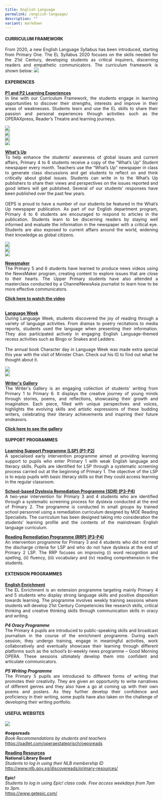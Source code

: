 ```yaml
---
title: English Language
permalink: /english-language/
description: ""
variant: markdown
---
```

<h4><strong>CURRICULUM FRAMEWORK</strong></h4>
<p align="justify">From 2020, a new English Language Syllabus has been introduced, starting from Primary One. The EL Syllabus 2020 focuses on the skills needed for the 21st Century, developing students as critical inquirers, discerning readers and empathetic communicators. The curriculum framework is shown below:
<img src="/images/el1.png">

</p><h4><strong>EXPERIENCES</strong></h4>
<p align="justify"><u><b>P1 and P2 Learning Experiences</b></u>
<br>In line with our Curriculum Framework, the students engage in learning opportunities to discover their strengths, interests and improve in their areas of weaknesses. Students learn and use the EL skills to share their passion and personal experiences through activities such as the OPERAXpress, Reader’s Theatre and learning journeys.
	

	
<img src="/images/English/english_1.jpg"><br>
<img src="/images/English/english_2.jpg"><br>
<img src="/images/English/english_3.jpg"><br>
<img src="/images/English/english_4.jpg">
	
</p><p align="justify"><b><u>What’s Up<br></u></b>To help enhance the students’ awareness of global issues and current affairs, Primary 4 to 6 students receive a copy of the “What’s Up” Student newspaper every month. Teachers use the “What’s Up” newspaper in class to generate class discussions and get students to reflect on and think critically about global issues. Students can write in to the What’s Up publishers to share their views and perspectives on the issues reported and good letters will get published. Several of our students’ responses have been published over the past few years.<br><br>OEPS is proud to have a number of our students be featured in the What’s Up newspaper publication. As part of our English department program, Primary 4 to 6 students are encouraged to respond to articles in the publication. Students learn to be discerning readers by staying well informed and evaluate the information in the newspaper with a critical eye. Students are also exposed to current affairs around the world, widening their knowledge as global citizens.
</p>


<img src="/images/English/Whatsup/1.jpg"><br>
<img src="/images/English/Whatsup/combine1.jpg"><br>
<img src="/images/English/Whatsup/combine2.jpg">


<p align="justify"><b><u>Newsmaker</u></b><br>
The Primary 5 and 6 students have learned to produce news videos using the NewsMaker program, creating content to explore issues that are close to their hearts. The Upper Primary students have also attended a masterclass conducted by a ChannelNewsAsia journalist to learn how to be more effective communicators.</p>
<b><a href="https://drive.google.com/file/d/149tnApLDy7a2hXEWyUbsPdhY9gAWap8u/view?usp=sharing">Click here to watch the video</a></b><br><br>


<p align="justify"><b><u>Language Week</u></b><br>
During Language Week, students discovered the joy of reading through a variety of language activities. From dramas to poetry recitations to media reports, students used the language when presenting their information. They also participated actively in engaging English Language-themed recess activities such as Bingo or Snakes and Ladders.<br><br>
The annual book Character day in Language Week was made extra special this year with the visit of Minister Chan. Check out his IG to find out what he thought about it.</p>
<img src="/images/English/Languageweek/combine1.jpg"><br>
<img src="/images/English/Languageweek/combine2.jpg">
	
	
<p align="justify"><b><u>Writer's Gallery</u></b><br>
The Writer's Gallery is an engaging collection of students' writing from Primary 1 to Primary 6. It displays the creative journey of young minds through stories, poems, and reflections, showcasing their growth and imagination. Each piece, filled with unique perspectives and voices, highlights the evolving skills and artistic expressions of these budding writers, celebrating their literary achievements and inspiring their future endeavors.</p>
<b><a href="https://drive.google.com/file/d/1qhP71qmKlK7At8jDUjUzDuRJD9bZ0w1-/view?usp=sharing">Click here to see the gallery</a></b><br>



<h4><strong>SUPPORT PROGRAMMES</strong></h4>
<p align="justify"><b><u>Learning Support Programme (LSP) (P1-P2)</u></b><br>A specialised early intervention programme aimed at providing learning support to pupils who enter Primary 1 with weak English language and literacy skills. Pupils are identified for LSP through a systematic screening process carried out at the beginning of Primary 1. The objective of the LSP is to equip pupils with basic literacy skills so that they could access learning in the regular classroom.</p>

<p align="justify"><b><u>School-based Dyslexia Remediation Programme (SDR) (P3-P4)</u></b><br>A two-year intervention for Primary 3 and 4 students who are identified through a systematic screening process for dyslexia conducted at the end of Primary 2. The programme is conducted in small groups by trained school personnel using a remediation curriculum designed by MOE Reading Specialists. The curriculum has been designed taking into consideration the students’ learning profile and the contents of the mainstream English language curriculum.</p>

<p align="justify"><b><u>Reading Remediation Programme (RRP) (P3-P4)</u></b><br>An intervention programme for Primary 3 and 4 students who did not meet the discharge criteria for LSP and who do not have dyslexia at the end of Primary 2 LSP. The RRP focuses on improving (i) word recognition and spelling, (ii) fluency, (iii) vocabulary and (iv) reading comprehension in the students.</p>

<h4><strong>EXTENSION PROGRAMMES</strong></h4>

<p align="justify"><b><u>English Enrichment</u></b><br>The EL Enrichment is an extension programme targeting mainly Primary 4 and 5 students who display strong language skills and positive disposition towards learning. The programme involves weekly training sessions where students will develop 21st Century Competencies like research skills, critical thinking and creative thinking skills through communication skills in oracy and writing.</p>

<p align="justify"><b><i>P4 Oracy Programme</i></b><br>The Primary 4 pupils are introduced to public-speaking skills and broadcast journalism in the course of the enrichment programme. During each session, they undergo training, engage in meaningful activities, work collaboratively and eventually showcase their learning through different platforms such as the school’s bi-weekly news programme – Good Morning OPERA. These sessions ultimately develop them into confident and articulate communicators.</p>

<p align="justify"><b><i>P5 Writing Programme</i></b><br>The Primary 5 pupils are introduced to different forms of writing that promotes their creativity. They are given an opportunity to write narratives of different genres and they also have a go at coming up with their own poems and posters. As they further develop their confidence and proficiency in their writing, some pupils have also taken on the challenge of developing their writing portfolio.</p>


<h4><strong>USEFUL WEBSITES</strong></h4>
<img src="/images/el18.jpg">
<p><strong>#oepsreads<br></strong><em>Book Recommendations by students and teachers<br></em><a href="https://padlet.com/operaestateprisch/oepsreads">https://padlet.com/operaestateprisch/oepsreads</a></p>

<p><u><strong>Reading Resources </strong></u><br><strong>National Library Board<br></strong><em>Students to log in using their NLB membership ID<br></em><a href="http://www.nlb.gov.sg/discovereads/primary-resources/"><u>http://www.nlb.gov.sg/discovereads/primary-resources/</u></a></p>


<p><strong>Epic!<br></strong><em>Students to log in using Epic! class code. Free access weekdays from 7am to 3pm.<br></em><a href="https://www.getepic.com/"><u>https://www.getepic.com/</u></a></p>